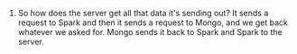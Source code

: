 1.  So how does the server get all that data it's sending out? 
    It sends a request to Spark and then it sends a request to Mongo, and we get back whatever we asked for. Mongo sends it back to Spark and Spark to the server.
